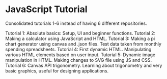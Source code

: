 # JavaScript Tutorial
 Consolidated tutorials 1-6 instead of having 6 different repositories.

 Tutorial 1: Absolute basics: Setup, UI and beginner functions.
 Tutorial 2: Making a calculator using JavaScript and HTML.
 Tutorial 3: Making a pi chart generator using canvas and .json files. Test data taken from monthly spending spreadsheets.
 Tutorial 4: First dynamic HTML. Manipulating various HTML elements based on user input.
 Tutorial 5: Dynamic image manipulation in HTML. Making changes to SVG file using JS and CSS.
 Tutorial 6: Canvas API trigonometry. Learning about trigonometry and very basic graphics, useful for designing applications.

